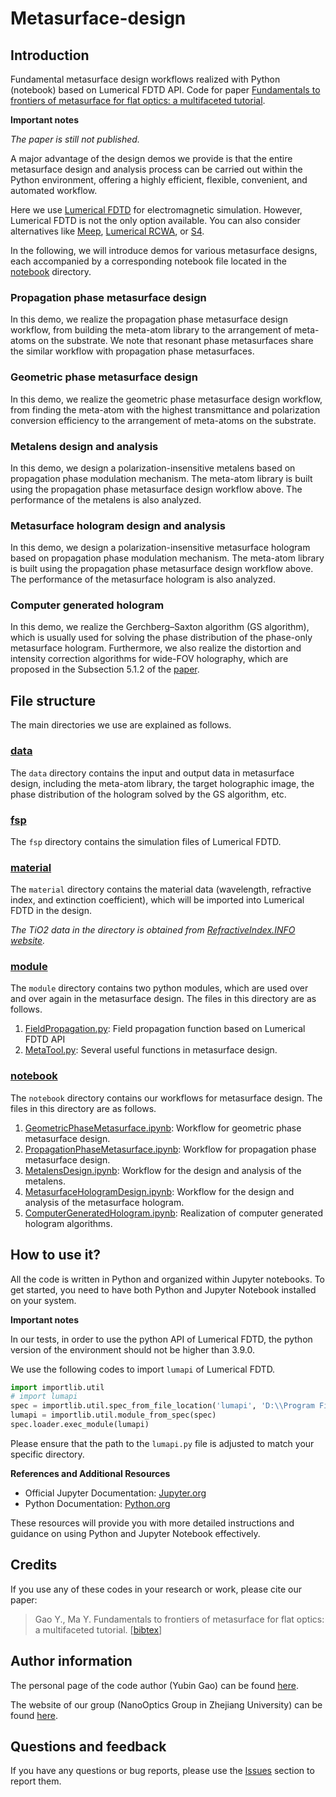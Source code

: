 # Metasurface-design

## Introduction

Fundamental metasurface design workflows realized with Python (notebook) based on Lumerical FDTD API. 
Code for paper [Fundamentals to frontiers of metasurface for flat optics: a multifaceted tutorial]().  <!-- NOTE -->

**Important notes** <!-- NOTE -->

*The paper is still not published.*

A major advantage of the design demos we provide is that 
the entire metasurface design and analysis process can be carried out within the Python environment, 
offering a highly efficient, flexible, convenient, and automated workflow. 

Here we use [Lumerical FDTD](https://www.ansys.com/products/optics/fdtd) for electromagnetic simulation. 
However, Lumerical FDTD is not the only option available. 
You can also consider alternatives like [Meep](https://meep.readthedocs.io/en/master/), 
[Lumerical RCWA](https://optics.ansys.com/hc/en-us/articles/4414567728787-RCWA-Product-Reference-Manual), 
or [S4](https://web.stanford.edu/group/fan/S4/). 

In the following, 
we will introduce demos for various metasurface designs, 
each accompanied by a corresponding notebook file located in the [notebook](notebook/) directory.

### Propagation phase metasurface design

In this demo, we realize the propagation phase metasurface design workflow, 
from building the meta-atom library to the arrangement of meta-atoms on the substrate. 
We note that resonant phase metasurfaces share the similar workflow with propagation phase metasurfaces. 

### Geometric phase metasurface design

In this demo, we realize the geometric phase metasurface design workflow, 
from finding the meta-atom with the highest transmittance and polarization conversion efficiency 
to the arrangement of meta-atoms on the substrate. 

### Metalens design and analysis

In this demo, we design a polarization-insensitive metalens based on propagation phase modulation mechanism. 
The meta-atom library is built using the propagation phase metasurface design workflow above. 
The performance of the metalens is also analyzed. 

### Metasurface hologram design and analysis

In this demo, we design a polarization-insensitive metasurface hologram based on propagation phase modulation mechanism. 
The meta-atom library is built using the propagation phase metasurface design workflow above. 
The performance of the metasurface hologram is also analyzed. 

### Computer generated hologram 

In this demo, we realize the Gerchberg–Saxton algorithm (GS algorithm), 
which is usually used for solving the phase distribution of the phase-only metasurface hologram. 
Furthermore, we also realize the distortion and intensity correction algorithms for wide-FOV holography, 
which are proposed in the Subsection 5.1.2 of the [paper]().  <!-- NOTE -->

## File structure

The main directories we use are explained as follows. 

### [data](data/)

The `data` directory contains the input and output data in metasurface design, 
including the meta-atom library, the target holographic image, 
the phase distribution of the hologram solved by the GS algorithm, etc. 

### [fsp](fsp/)

The `fsp` directory contains the simulation files of Lumerical FDTD. 

### [material](material/)

The `material` directory contains the material data (wavelength, refractive index, and extinction coefficient), 
which will be imported into Lumerical FDTD in the design. 

*The TiO2 data in the directory is obtained from [RefractiveIndex.INFO website](https://refractiveindex.info/).*

### [module](module/)

The `module` directory contains two python modules, which are used over and over again in the metasurface design. 
The files in this directory are as follows.

1. [FieldPropagation.py](module/FieldPropagation.py): Field propagation function based on Lumerical FDTD API
2. [MetaTool.py](module/MetaTool.py): Several useful functions in metasurface design.

### [notebook](notebook/)

The `notebook` directory contains our workflows for metasurface design. 
The files in this directory are as follows.

1. [GeometricPhaseMetasurface.ipynb](notebook/GeometricPhaseMetasurface.ipynb): Workflow for geometric phase metasurface design.
2. [PropagationPhaseMetasurface.ipynb](notebook/PropagationPhaseMetasurface.ipynb): Workflow for propagation phase metasurface design.
3. [MetalensDesign.ipynb](notebook/MetalensDesign.ipynb): Workflow for the design and analysis of the metalens.
4. [MetasurfaceHologramDesign.ipynb](notebook/MetasurfaceHologramDesign.ipynb): Workflow for the design and analysis of the metasurface hologram.
5. [ComputerGeneratedHologram.ipynb](notebook/ComputerGeneratedHologram.ipynb): Realization of computer generated hologram algorithms. 

## How to use it?

All the code is written in Python and organized within Jupyter notebooks. 
To get started, you need to have both Python and Jupyter Notebook installed on your system.

**Important notes**

In our tests, in order to use the python API of Lumerical FDTD, 
the python version of the environment should not be higher than 3.9.0. 

We use the following codes to import `lumapi` of Lumerical FDTD. 

```python
import importlib.util
# import lumapi
spec = importlib.util.spec_from_file_location('lumapi', 'D:\\Program Files\\Lumerical\\v241\\api\\python\\lumapi.py')
lumapi = importlib.util.module_from_spec(spec)
spec.loader.exec_module(lumapi)
```

Please ensure that the path to the `lumapi.py` file is adjusted to match your specific directory. 

**References and Additional Resources**

- Official Jupyter Documentation: [Jupyter.org](https://jupyter.org/documentation)
- Python Documentation: [Python.org](https://docs.python.org/3/)

These resources will provide you with more detailed instructions and guidance on using Python and Jupyter Notebook effectively. 

## Credits
If you use any of these codes in your research or work, please cite our paper:

> Gao Y., Ma Y. Fundamentals to frontiers of metasurface for flat optics: a multifaceted tutorial. 
> [[bibtex](article.bib)] <!-- NOTE -->

## Author information

The personal page of the code author (Yubin Gao) can be found [here](https://hzzg0727.github.io/).

The website of our group (NanoOptics Group in Zhejiang University) can be found [here](http://10.12.15.222/index).

## Questions and feedback

If you have any questions or bug reports, 
please use the [Issues](https://github.com/hzzg0727/Metasurface-Design/issues) section to report them. 
